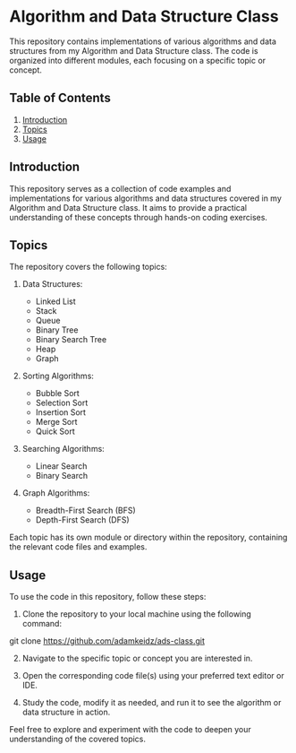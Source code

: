 # Algorithm and Data Structure Class

This repository contains implementations of various algorithms and data structures from my Algorithm and Data Structure class. The code is organized into different modules, each focusing on a specific topic or concept.

## Table of Contents

1. [Introduction](#introduction)
2. [Topics](#topics)
3. [Usage](#usage)


## Introduction

This repository serves as a collection of code examples and implementations for various algorithms and data structures covered in my Algorithm and Data Structure class. It aims to provide a practical understanding of these concepts through hands-on coding exercises.

## Topics

The repository covers the following topics:

1. Data Structures:
   - Linked List
   - Stack
   - Queue
   - Binary Tree
   - Binary Search Tree
   - Heap
   - Graph

2. Sorting Algorithms:
   - Bubble Sort
   - Selection Sort
   - Insertion Sort
   - Merge Sort
   - Quick Sort

3. Searching Algorithms:
   - Linear Search
   - Binary Search

4. Graph Algorithms:
   - Breadth-First Search (BFS)
   - Depth-First Search (DFS)

Each topic has its own module or directory within the repository, containing the relevant code files and examples.

## Usage

To use the code in this repository, follow these steps:

1. Clone the repository to your local machine using the following command:

git clone https://github.com/adamkeidz/ads-class.git


2. Navigate to the specific topic or concept you are interested in.

3. Open the corresponding code file(s) using your preferred text editor or IDE.

4. Study the code, modify it as needed, and run it to see the algorithm or data structure in action.

Feel free to explore and experiment with the code to deepen your understanding of the covered topics.

